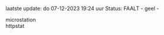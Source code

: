 laatste update: 
do 07-12-2023 19:24   uur 
Status: FAALT - geel - 
<div class="service Y">microstation</div><div class="service G">httpstat</div>